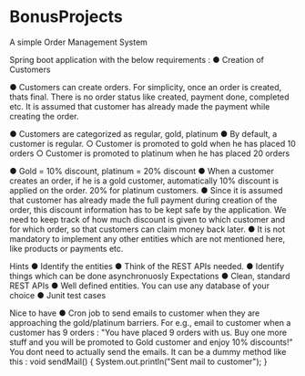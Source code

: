# BonusProjects

A simple Order Management System

Spring boot application with the below requirements :
● Creation of Customers

● Customers can create orders. For simplicity, once an order is created, thats final.
There is no order status like created, payment done, completed etc. It is
assumed that customer has already made the payment while creating the order.

● Customers are categorized as regular, gold, platinum
● By default, a customer is regular.
○ Customer is promoted to gold when he has placed 10 orders
○ Customer is promoted to platinum when he has placed 20 orders

● Gold = 10% discount, platinum = 20% discount
● When a customer creates an order, if he is a gold customer, automatically 10%
discount is applied on the order. 20% for platinum customers.
● Since it is assumed that customer has already made the full payment during
creation of the order, this discount information has to be kept safe by the
application. We need to keep track of how much discount is given to which
customer and for which order, so that customers can claim money back later.
● It is not mandatory to implement any other entities which are not mentioned here,
like products or payments etc.

Hints
● Identify the entities
● Think of the REST APIs needed.
● Identify things which can be done asynchronuosly
Expectations
● Clean, standard REST APIs
● Well defined entities. You can use any database of your choice
● Junit test cases

Nice to have
● Cron job to send emails to customer when they are approaching the
gold/platinum barriers. For e.g., email to customer when a customer has 9 orders
: "You have placed 9 orders with us. Buy one more stuff and you will be
promoted to Gold customer and enjoy 10% discounts!"
You dont need to actually send the emails. It can be a dummy method like this :
void sendMail() {
System.out.println("Sent mail to customer");
}
